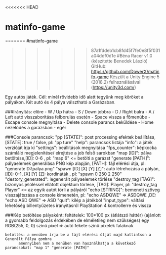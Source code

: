<<<<<<< HEAD
# matinfo-game
=======
#matinfo-game
>>>>>>> 87a1fddeb1cb8fd45f7fe0e8f5f031a04ddf0d1e
#Béna Racer v1.0 (készítette Benedek László)
GitHub: https://github.com/DowerX/matinfo-game
Készült a Unity Engine 5 (2018.2) felhsználásával (https://unity3d.com/)


Egy autós játék. Cél: minél rövidebb idő alatt tegyünk meg köröket a pályákon.
Két autó és 4 pálya válsztható a Garázsban.


###Irányítás:
	előre - W / Up
	hátra - S / Down
	jobbra - D / Right
	balra - A / Left
	autó visszaborítása felborulás esetén - Space
	vissza a főmenübe - Escape
	console megnyitása - Delete
	console parancs beküldése - Home
	nézelődés a garázsban - egér


###Console parancsok:
	"pp [STATE]": post processing efektek beállítása,[STATE]: true / false, pl: "pp ture"
	"help": parancsok listája
	"info": a játék verzíóját írja ki
	"settings": beállítások megnyitása
	"fps_counter": képkocka számláló megjelenítése/ elrejtése a job felső sarokban
	"map [ID]": pálya betöltése,[ID]: 0-6 , pl: "map 6" <= betölti a garázst
	"generate [PATH]": pályaelemek generálása PNG kép alapján, [PATH]: fájl elérési útja, pl: "generate D:\palya.png"
	"spawn [ID] [X] [Y] [Z]": autó létrehozása a pályán, [ID]: 0-1, [X] [Y] [Z]: kordináták , pl: "spawn 0 250 2 250"
	"destory_generated": legenerált pályaelemek törlése
	"destroy_tag [TAG]": bizonyos jelöléssel ellátott objektum törlése, [TAG]: Player, pl: "destroy_tag Player" <= az egyik autót törli a pályáról
	"echo [STRING]": bemeneti szöveg visszajátszása a console kimenetén, pl: "echo ASDQWE" => ASDQWE ,DE: "echo ASD QWE" => ASD
	"quit": kilép a játékból
	"input_type": váltási lehetőség billentyűzetes irányításról PlayStation 4 kontrollerre és vissza


###Kép betöltése pályaként:
	feltételek:	100*100 px
			(átlátszó háttér) (ajánlott a gyorsabb feldolgozás érdekében de elméletileg nem szükséges)
			egy RGB(255, 0, 0) színű pixel => autó
			fekete színű pixelek falaknak

	betöltés: a menüben írja be a fájl elérési útját majd kattintson a Generált Pálya gombra
		  amennyiben nem a menüben van használhatja a következő parancsokat: "map 1" "generate [PATH]"

